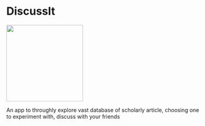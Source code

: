 # DiscussIt

<img src="https://user-images.githubusercontent.com/60321318/78985428-07f66b00-7b3e-11ea-9e96-254cb353d318.png" width="200">

An app to throughly explore vast database of scholarly article, choosing one to experiment with, discuss with your friends
